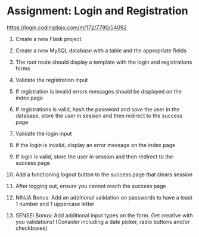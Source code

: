 # Assignment: Login and Registration
https://login.codingdojo.com/m/172/7790/54092


1. Create a new Flask project

2. Create a new MySQL database with a table and the appropriate fields

3. The root route should display a template with the login and registrations forms

4. Validate the registration input

5. If registration is invalid errors messages should be displayed on the index page

6. If registrations is valid, hash the password and save the user in the database, store the user in session and then redirect to the success page

7. Validate the login input

8. If the login is invalid, display an error message on the index page

9. If login is valid, store the user in session and then redirect to the success page

10. Add a functioning logout button to the success page that clears session

11. After logging out, ensure you cannot reach the success page

12. NINJA Bonus: Add an additional validation on passwords to have a least 1 number and 1 uppercase letter

13. SENSEI Bonus: Add additional input types on the form. Get creative with you validations! (Consider including a date picker, radio buttons and/or checkboxes)